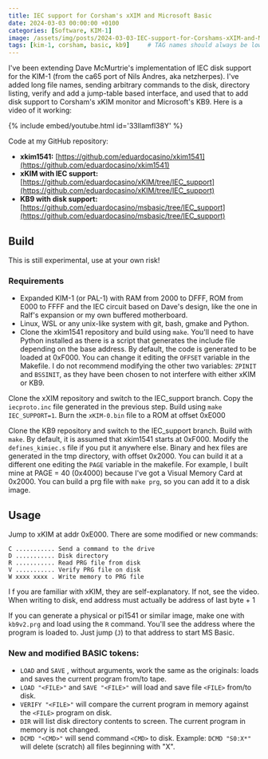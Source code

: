 ```yaml
---
title: IEC support for Corsham's xXIM and Microsoft Basic
date: 2024-03-03 00:00:00 +0100
categories: [Software, KIM-1]
image: /assets/img/posts/2024-03-03-IEC-support-for-Corshams-xXIM-and-Microsoft-Basic/preview.png
tags: [kim-1, corsham, basic, kb9]     # TAG names should always be lowercase
---
```

I've been extending Dave McMurtrie's implementation of IEC disk support for the KIM-1 (from the ca65 port of Nils Andres, aka netzherpes). I've added long file names, sending arbitrary commands to the disk, directory listing, verify and add a jump-table based interface, and used that to add disk support to Corsham's xKIM monitor and Microsoft's KB9. Here is a video of it working:

{% include embed/youtube.html id='33Ilamfl38Y' %}

Code at my GitHub repository:

* **xkim1541:** [https://github.com/eduardocasino/xkim1541](https://github.com/eduardocasino/xkim1541)
* **xKIM with IEC support:** [https://github.com/eduardocasino/xKIM/tree/IEC_support](https://github.com/eduardocasino/xKIM/tree/IEC_support)
* **KB9 with disk support:** [https://github.com/eduardocasino/msbasic/tree/IEC_support](https://github.com/eduardocasino/msbasic/tree/IEC_support)

## Build

This is still experimental, use at your own risk!

### Requirements

* Expanded KIM-1 (or PAL-1) with RAM from 2000 to DFFF, ROM from E000 to FFFF and the IEC circuit based on Dave's design, like the one in Ralf's expansion or my own buffered motherboard.
* Linux, WSL or any unix-like system with git, bash, gmake and Python.
* Clone the xkim1541 repository and build using `make`. You'll need to have Python installed as there is a script that generates the include file depending on the base address. By default, the code is generated to be loaded at 0xF000. You can change it editing the `OFFSET` variable in the Makefile. I do not recommend modifying the other two variables: `ZPINIT` and `BSSINIT`, as they have been chosen to not interfere with either xKIM or KB9.

Clone the xXIM repository and switch to the IEC_support branch. Copy the `iecproto.inc` file generated in the previous step. Build using `make IEC_SUPPORT=1`. Burn the `xKIM-0.bin` file to a ROM at offset 0xE000

Clone the KB9 repository and switch to the IEC_support branch. Build with `make`. By default, it is assumed that xkim1541 starts at 0xF000. Modify the `defines_kimiec.s` file if you put it anywhere else. Binary and hex files are generated in the tmp directory, with offset 0x2000. You can build it at a different one editing the `PAGE` variable in the makefile. For example, I built mine at PAGE = 40 (0x4000) because I've got a Visual Memory Card at 0x2000. You can build a prg file with `make prg`, so you can add it to a disk image.

## Usage

Jump to xKIM at addr 0xE000. There are some modified or new commands:

```terminal
C ........... Send a command to the drive
D ........... Disk directory
R ........... Read PRG file from disk
V ........... Verify PRG file on disk
W xxxx xxxx . Write memory to PRG file
```

I f you are familiar with xKIM, they are self-explanatory. If not, see the video. When writing to disk, end address must actually be address of last byte + 1

If you can generate a physical or pi1541 or similar image, make one with `kb9v2.prg` and load using the `R` command. You'll see the address where the program is loaded to. Just jump (`J`) to that address to start MS Basic.

### New and modified BASIC tokens:

* `LOAD` and `SAVE` , without arguments, work the same as the originals: loads and saves the current program from/to tape.
* `LOAD "<FILE>"` and `SAVE "<FILE>"` will load and save file `<FILE>` from/to disk.
* `VERIFY "<FILE>"` will compare the current program in memory against the `<FILE>` program on disk.
* `DIR` will list disk directory contents to screen. The current program in memory is not changed.
* `DCMD "<CMD>"` will send command `<CMD>` to disk. Example:
`DCMD "S0:X*"` will delete (scratch) all files beginning with "X".
